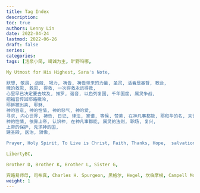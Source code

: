 ```yaml
---
title: Tag Index
description:
toc: true
authors: Lenny Lin
date: 2022-04-24
lastmod: 2022-06-26
draft: false
series: 
categories: 
tags: [活泉小简, 竭诚为主, 旷野吗哪,   

My Utmost for His Highest, Sara's Note,   

默想, 敬畏, 战兢, 竭力, 祷告, 祷告带来的力量, 圣灵, 活着是基督, 教会, 
魂的救恩, 救恩, 得救, 一次得救永远得救, 
心里早已决定要去埃及, 推罗, 谐音, 以色列复国, 千年国度, 属灵争战, 
把福音传回耶路撒冷, 
耶稣被出卖, 耶稣, 
神的旨意, 神的性情, 神的怒气, 神的爱, 
寻求, 内心世界, 祷告, 日记, 律法, 家谱, 等候, 赞美, 在神凡事都能, 耶和华的名, 末世, 信心, 灵魂, 分别为圣, 荣耀神, 
神的性情, 依靠上帝, 认识神, 在神凡事都能, 属灵的法则, 职场, 复兴, 
上帝的保护, 先求神的国, 
建圣殿, 医治, 骄傲,

Prayer, Holy Spirit, To Live is Christ, Faith, Thanks, Hope,  salvation of soul, Lord's Prayer,   

LibertyBC, 

Brother D, Brother K, Brother L, Sister G, 

宾路易师母, 司布真, Charles H. Spurgeon, 黑格尔, Hegel, 坎伯摩根, Campell Morgan, Darby, Louis Voyer]
weight: 1
---
```


